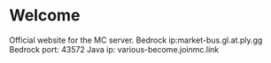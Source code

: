 # Welcome
Official website for the MC server.
Bedrock ip:market-bus.gl.at.ply.gg
Bedrock port: 43572
Java ip: various-become.joinmc.link
